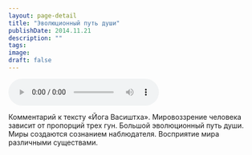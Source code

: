 ```yaml
---
layout: page-detail
title: "Эволюционный путь души"
publishDate: 2014.11.21
description: ""
tags:
image:
draft: false
---
```


<audio title="2014.11.21 - Эволюционный путь души.mp3" src="https://filer-api.advayta.org/v1.0/public/files/72963" controls=""></audio>

 Комментарий к тексту «Йога Васиштха». Мировоззрение человека зависит от пропорций трех гун. Большой эволюционный путь души. Миры создаются сознанием наблюдателя. Восприятие мира различными существами. 

  
